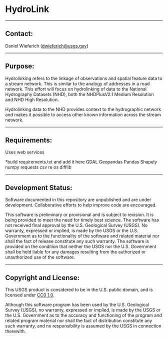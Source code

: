 HydroLink
===============================================================================================================

-----------
Contact:
-----------
Daniel Wieferich (dwieferich@usgs.gov)

-----------
Purpose:
-----------
Hydrolinking refers to the linkage of observations and spatial feature data to a stream network.  This is similar to the analogy of addresses in a road network.  This effort will focus on hydrolinking of data to the National Hydrography Datasets (NHD), both the NHDPlusV2.1 Medium Resolution and NHD High Resolution.  

Hydrolinking data to the NHD provides context to the hydrographic network and makes it possible to access other known information across the stream network.

-----------
Requirements:
-------------
Uses web services

*build requirements.txt and add it here
GDAL
Geopandas
Pandas
Shapely
numpy
requests
csv
re
os
difflib
  
-----------
Development Status:
-------------------
Software documented in this repository are unpublished and are under development.  Collaborative efforts to help improve code are encouraged.

This software is preliminary or provisional and is subject to revision. It is being provided to meet the need for timely best science. 
The software has not received final approval by the U.S. Geological Survey (USGS). No warranty, expressed or implied, is made by the USGS or the U.S. Government as to the functionality of the software and related material nor shall the fact of release constitute any such warranty. The software is provided on the condition that neither the USGS nor the U.S. Government shall be held liable for any damages resulting from the authorized or unauthorized use of the software. 



----------------------
Copyright and License:
---------------------
This USGS product is considered to be in the U.S. public domain, and is licensed under
[CC0 1.0](https://creativecommons.org/publicdomain/zero/1.0/).

Although this software program has been used by the U.S. Geological Survey (USGS), no warranty, expressed or implied,
is made by the USGS or the U.S. Government as to the accuracy and functioning of the program and related program
material nor shall the fact of distribution constitute any such warranty, and no responsibility is assumed by the
USGS in connection therewith.
